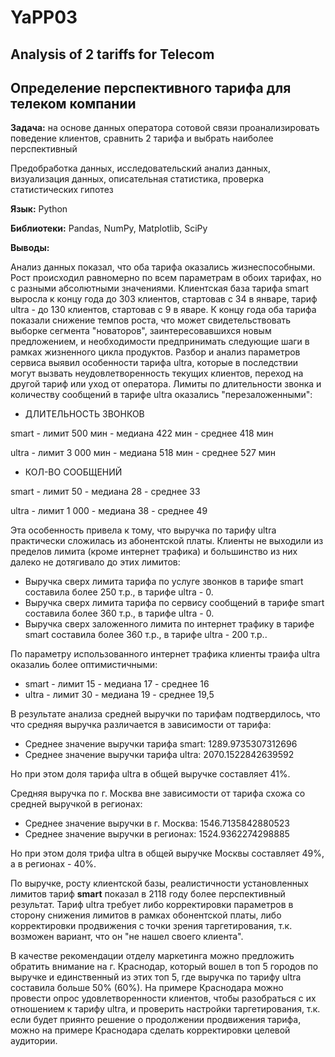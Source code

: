 # YaPP03

## Analysis of 2 tariffs for Telecom

## Определение перспективного тарифа для телеком компании

**Задача:** на основе данных оператора сотовой связи проанализировать поведение клиентов, сравнить 2 тарифа и выбрать наиболее перспективный

Предобработка данных, исследовательский анализ данных, визуализация данных, описательная статистика, проверка статистических гипотез

**Язык:** Python

**Библиотеки:** Pandas, NumPy, Matplotlib, SciPy

**Выводы:**

Анализ данных показал, что оба тарифа оказались жизнеспособными. Рост происходил равномерно по всем параметрам в обоих тарифах, но с разными абсолютными значениями. Клиентская база тарифа smart выросла к концу года до 303 клиентов, стартовав с 34 в январе, тариф ultra - до 130 клиентов, стартовав с 9 в яваре. К концу года оба тарифа показали снижение темпов роста, что может свидетельствовать выборке сегмента "новаторов", заинтересовавшихся новым предложением, и необходимости предпринимать следующие шаги в рамках жизненного цикла продуктов. Разбор и анализ параметров сервиса выявил особенности тарифа ultra, которые в последствии могут вызвать неудовлетворенность текущих клиентов, переход на другой тариф или уход от оператора. Лимиты по длительности звонка и количеству сообщений в тарифе ultra оказались "перезаложенными":
* ДЛИТЕЛЬНОСТЬ ЗВОНКОВ

smart - лимит 500 мин - медиана 422 мин - среднее 418 мин

ultra - лимит 3 000 мин - медиана 518 мин - среднее 527 мин

* КОЛ-ВО СООБЩЕНИЙ

smart - лимит 50 - медиана 28 - среднее 33

ultra - лимит 1 000 - медиана 38 - среднее 49

Эта особенность привела к тому, что выручка по тарифу ultra практически сложилась из абонентской платы. Клиенты не выходили из пределов лимита (кроме интернет трафика) и большинство из них далеко не дотягивало до этих лимитов:

* Выручка сверх лимита тарифа по услуге звонков в тарифе smart составила более 250 т.р., в тарифе ultra - 0.
* Выручка сверх лимита тарифа по сервису сообщений в тарифе smart составила более 360 т.р., в тарифе ultra - 0.
* Выручка сверх заложенного лимита по интернет трафику в тарифе smart составила более 360 т.р., в тарифе ultra - 200 т.р..

По параметру использованного интернет трафика клиенты траифа ultra оказалиь более оптимистичными:

* smart - лимит 15 - медиана 17 - среднее 16
* ultra - лимит 30 - медиана 19 - среднее 19,5

В результате анализа средней выручки по тарифам подтвердилось, что что средняя выручка различается в зависимости от тарифа:

* Среднее значение выручки тарифа smart: 1289.9735307312696
* Среднее значение выручки тарифа ultra: 2070.1522842639592

Но при этом доля тарифа ultra в общей выручке составляет 41%.

Средняя выручка по г. Москва вне зависимости от тарифа схожа со средней выручкой в регионах:
* Среднее значение выручки в г. Москва: 1546.7135842880523
* Среднее значение выручки в регионах: 1524.9362274298885

Но при этом доля трифа ultra в общей выручке Москвы составляет 49%, а в регионах - 40%.

По выручке, росту клиентской базы, реалистичности установленных лимитов тариф **smart** показал в 2118 году более перспективный результат. Тариф ultra требует либо корректировки параметров в сторону снижения лимитов в рамках обонентской платы, либо корректировки продвижения с точки зрения таргетирования, т.к. возможен вариант, что он "не нашел своего клиента".

В качестве рекомендации отделу маркетинга можно предложить обратить внимание на г. Краснодар, который вошел в топ 5 городов по выручке и единственный из этих топ 5, где выручка по тарифу ultra составила больше 50% (60%). На примере Краснодара можно провести опрос удовлетворенности клиентов, чтобы разобраться с их отношением к тарифу ultra, и проверить настройки таргетирования, т.к. если будет приянто решение о продолжении продвижения тарифа, можно на примере Краснодара сделать корректировки целевой аудитории.
